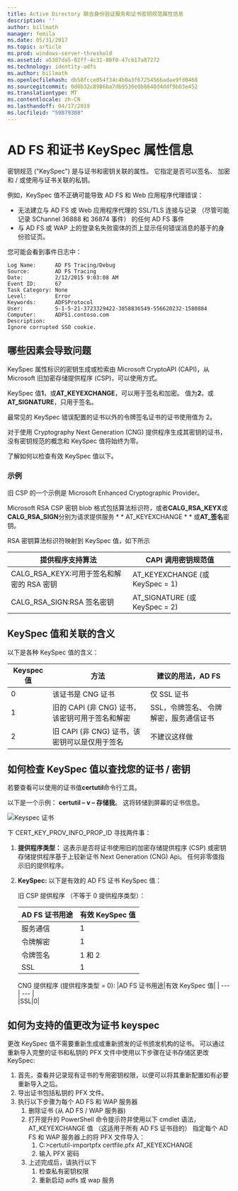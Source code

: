 ```yaml
---
title: Active Directory 联合身份验证服务和证书密钥规范属性信息
description: ''
author: billmath
manager: femila
ms.date: 05/31/2017
ms.topic: article
ms.prod: windows-server-threshold
ms.assetid: a5307da5-02ff-4c31-80f0-47cb17a87272
ms.technology: identity-adfs
ms.author: billmath
ms.openlocfilehash: db58fcce054f34c4b0a3f6725456badae9fd0468
ms.sourcegitcommit: 0d0b32c8986ba7db9536e0b8648d4ddf9b03e452
ms.translationtype: MT
ms.contentlocale: zh-CN
ms.lasthandoff: 04/17/2019
ms.locfileid: "59879308"
---
```

# <a name="ad-fs-and-certificate-keyspec-property-information"></a>AD FS 和证书 KeySpec 属性信息
密钥规范 ("KeySpec") 是与证书和密钥关联的属性。 它指定是否可以签名、 加密和 / 或使用与证书关联的私钥。   

例如，KeySpec 值不正确可能导致 AD FS 和 Web 应用程序代理错误：


- 无法建立与 AD FS 或 Web 应用程序代理的 SSL/TLS 连接与记录 （尽管可能记录 SChannel 36888 和 36874 事件） 的任何 AD FS 事件
- 与 AD FS 或 WAP 上的登录名失败窗体的页上显示任何错误消息的基于的身份验证页。

您可能会看到事件日志中：

    Log Name:      AD FS Tracing/Debug
    Source:        AD FS Tracing
    Date:          2/12/2015 9:03:08 AM
    Event ID:      67
    Task Category: None
    Level:         Error
    Keywords:      ADFSProtocol
    User:          S-1-5-21-3723329422-3858836549-556620232-1580884
    Computer:      ADFS1.contoso.com
    Description:
    Ignore corrupted SSO cookie.

## <a name="what-causes-the-problem"></a>哪些因素会导致问题
KeySpec 属性标识的密钥生成或检索由 Microsoft CryptoAPI (CAPI)，从 Microsoft 旧加密存储提供程序 (CSP)，可以使用方式。

KeySpec 值**1**，或**AT_KEYEXCHANGE**，可以用于签名和加密。  值为**2**，或**AT_SIGNATURE**，只用于签名。

最常见的 KeySpec 错误配置的证书以外的令牌签名证书的证书使用值为 2。  

对于使用 Cryptography Next Generation (CNG) 提供程序生成其密钥的证书，没有密钥规范的概念和 KeySpec 值将始终为零。

了解如何以检查有效 KeySpec 值以下。 

### <a name="example"></a>示例
旧 CSP 的一个示例是 Microsoft Enhanced Cryptographic Provider。 

Microsoft RSA CSP 密钥 blob 格式包括算法标识符，或者**CALG_RSA_KEYX**或**CALG_RSA_SIGN**分别为请求提供服务 * * AT_KEYEXCHANGE * * 或**AT_签名**密钥。
  
RSA 密钥算法标识符映射到 KeySpec 值，如下所示

| 提供程序支持算法| CAPI 调用密钥规范值 |
| --- | --- |
|CALG_RSA_KEYX:可用于签名和解密的 RSA 密钥| AT_KEYEXCHANGE (或 KeySpec = 1)|
CALG_RSA_SIGN:RSA 签名密钥 |AT_SIGNATURE (或 KeySpec = 2)|

## <a name="keyspec-values-and-associated-meanings"></a>KeySpec 值和关联的含义
以下是各种 KeySpec 值的含义：

|Keyspec 值|方法|建议的用法，AD FS|
| --- | --- | --- |
|0|该证书是 CNG 证书|仅 SSL 证书|
|1|旧的 CAPI (非 CNG) 证书，该密钥可用于签名和解密|    SSL，令牌签名、 令牌解密，服务通信证书|
|2|旧 CAPI (非 CNG) 证书，该密钥可以是仅用于签名|不建议这样做|

## <a name="how-to-check-the-keyspec-value-for-your-certificates--keys"></a>如何检查 KeySpec 值以查找您的证书 / 密钥
若要查看可以使用的证书值**certutil**命令行工具。  

以下是一个示例： **certutil – v – 存储我**。  这将转储到屏幕的证书信息。

![Keyspec 证书](media/AD-FS-and-KeySpec-Property/keyspec1.png)

下 CERT_KEY_PROV_INFO_PROP_ID 寻找两件事：


1. **提供程序类型：** 这表示是否将证书使用旧的加密存储提供程序 (CSP) 或密钥存储提供程序基于上较新证书 Next Generation (CNG) Api。  任何非零值指示旧的提供程序。
2.  **KeySpec:** 以下是有效的 AD FS 证书 KeySpec 值：

    旧 CSP 提供程序 （不等于 0 提供程序类型）：
    
    |AD FS 证书用途|有效 KeySpec 值|
    | --- | --- |
    |服务通信|1|
    |令牌解密|1|
    |令牌签名|1 和 2|
    |SSL|1|

    CNG 提供程序 (提供程序类型 = 0):
    |AD FS 证书用途|有效 KeySpec 值|
    | --- | --- |   
    |SSL|0|

## <a name="how-to-change-the-keyspec-for-your-certificate-to-a-supported-value"></a>如何为支持的值更改为证书 keyspec
更改 KeySpec 值不需要重新生成或重新颁发的证书颁发机构的证书。  可以通过重新导入完整的证书和私钥的 PFX 文件中使用以下步骤在证书存储区更改 KeySpec:


1. 首先，查看并记录现有证书的专用密钥权限，以便可以将其重新配置如有必要重新导入之后。
2. 导出证书包括私钥的 PFX 文件。
3. 执行以下步骤为每个 AD FS 和 WAP 服务器
    1. 删除证书 (从 AD FS / WAP 服务器)
    2. 打开提升的 PowerShell 命令提示符并使用以下 cmdlet 语法，AT_KEYEXCHANGE 值 （这适用于所有 AD FS 证书目的） 指定每个 AD FS 和 WAP 服务器上的将 PFX 文件导入：
        1. C:\>certutil-importpfx certfile.pfx AT_KEYEXCHANGE
        2. 输入 PFX 密码
    3. 上述完成后，请执行以下
        1. 检查私有密钥权限
        2. 重新启动 adfs 或 wap 服务





